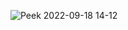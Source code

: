 ![Peek 2022-09-18 14-12](https://user-images.githubusercontent.com/61206936/190899280-c3bfa1ee-ff6d-4140-9214-bcfe0d3d590a.gif)
